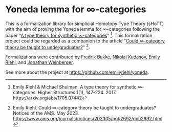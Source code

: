 # Yoneda lemma for ∞-categories

This is a formalization library for simplicial Homotopy Type Theory (sHoTT) with
the aim of proving the Yoneda lemma for ∞-categories following the paper
"[A type theory for synthetic ∞-categories](https://higher-structures.math.cas.cz/api/files/issues/Vol1Iss1/RiehlShulman)"
[^1]. This formalization project could be regarded as a companion to the article
"[Could ∞-category theory be taught to undergraduates?](https://www.ams.org/journals/notices/202305/noti2692/noti2692.html)"
[^2].

Formalizations were contributed by [Fredrik Bakke](https://github.com/fredrik-bakke),
[Nikolai Kudasov](https://fizruk.github.io/),
[Emily Riehl](https://emilyriehl.github.io/), and
[Jonathan Weinberger](https://sites.google.com/view/jonathanweinberger).

See more about the project at <https://github.com/emilyriehl/yoneda>.

[^1]: Emily Riehl & Michael Shulman. A type theory for synthetic ∞-categories.
   Higher Structures 1(1), 147-224. 2017. <https://arxiv.org/abs/1705.07442>

[^2]: Emily Riehl. Could ∞-category theory be taught to undergraduates? Notices of
   the AMS. May 2023.
   <https://www.ams.org/journals/notices/202305/noti2692/noti2692.html>



